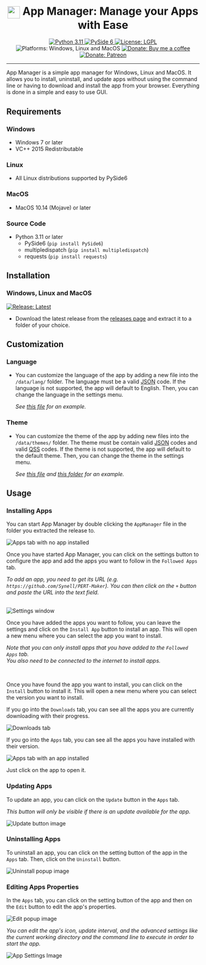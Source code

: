 <h1 align="center"><img src="./data/icons/AppManager.svg" width="32" align="center" /> App Manager: Manage your Apps with Ease</h1>
<p align="center">
  <a href="https://www.python.org/downloads/">
    <img alt="Python 3.11" src="https://img.shields.io/badge/Python-3.11-blue" />
  </a>
  <a href="https://doc.qt.io/qtforpython/index.html">
    <img alt="PySide 6" src="https://img.shields.io/badge/PySide-6.4.1-brightgreen" />
  </a>
  <a href="https://github.com/Synell/App-Manager/blob/master/LICENSE">
    <img alt="License: LGPL" src="https://img.shields.io/badge/License-LGPL-green" target="_blank" />
  </a>
  <img alt="Platforms: Windows, Linux and MacOS" src="https://img.shields.io/badge/Platforms-Windows%20|%20Linux%20|%20MacOS-yellow" />
  <a href="https://www.buymeacoffee.com/synell">
    <img alt="Donate: Buy me a coffee" src="https://img.shields.io/badge/Donate-Buy%20Me%20a%20Coffee-orange" target="_blank" />
  </a>
  <a href="https://www.patreon.com/synel">
    <img alt="Donate: Patreon" src="https://img.shields.io/badge/Donate-Patreon-red" target="_blank" />
  </a>
</p>

----------------------------------------------------------------------

App Manager is a simple app manager for Windows, Linux and MacOS. It allows you to install, uninstall, and update apps without using the command line or having to download and install the app from your browser. Everything is done in a simple and easy to use GUI.


## Requirements

### Windows
- Windows 7 or later
- VC++ 2015 Redistributable

### Linux
- All Linux distributions supported by PySide6

### MacOS
- MacOS 10.14 (Mojave) or later


### Source Code
- Python 3.11 or later
  - PySide6 (`pip install PySide6`)
  - multipledispatch (`pip install multipledispatch`)
  - requests (`pip install requests`)


## Installation

### Windows, Linux and MacOS

<a href="https://github.com/Synell/App-Manager/releases/latest">
  <img alt="Release: Latest" src="https://img.shields.io/badge/Release-Latest-00B4BE?style=for-the-badge" target="_blank" />
</a>

- Download the latest release from the [releases page](https://github.com/Synell/App-Manager/releases) and extract it to a folder of your choice.


## Customization

### Language

- You can customize the language of the app by adding a new file into the `/data/lang/` folder. The language must be a valid [JSON](https://en.wikipedia.org/wiki/JavaScript_Object_Notation) code. If the language is not supported, the app will default to English. Then, you can change the language in the settings menu.

  *See [this file](https://github.com/Synell/App-Manager/blob/main/data/lang/english.json) for an example.*

### Theme

- You can customize the theme of the app by adding new files into the `/data/themes/` folder. The theme must be contain valid [JSON](https://en.wikipedia.org/wiki/JavaScript_Object_Notation) codes and valid [QSS](https://doc.qt.io/qt-6/stylesheet-reference.html) codes. If the theme is not supported, the app will default to the default theme. Then, you can change the theme in the settings menu.

  *See [this file](https://github.com/Synell/App-Manager/blob/main/data/themes/neutron.json) and [this folder](https://github.com/Synell/App-Manager/tree/main/data/themes/neutron) for an example.*


## Usage

### Installing Apps

You can start App Manager by double clicking the `AppManager` file in the folder you extracted the release to.

<img alt="Apps tab with no app installed" src="https://raw.githubusercontent.com/Synell/Assets/main/AppManager/readme/interface_empty.png" />

Once you have started App Manager, you can click on the settings button to configure the app and add the apps you want to follow in the `Followed Apps` tab.

*To add an app, you need to get its URL (e.g. `https://github.com/Synell/PERT-Maker`). You can then click on the `+` button and paste the URL into the text field.*

<br/>

<img alt="Settings window" src="https://raw.githubusercontent.com/Synell/Assets/main/AppManager/readme/settings.png" />

Once you have added the apps you want to follow, you can leave the settings and click on the `Install App` button to install an app. This will open a new menu where you can select the app you want to install.

*Note that you can only install apps that you have added to the `Followed Apps` tab.<br/>You also need to be connected to the internet to install apps.*

<br/>

Once you have found the app you want to install, you can click on the `Install` button to install it. This will open a new menu where you can select the version you want to install.

If you go into the `Downloads` tab, you can see all the apps you are currently downloading with their progress.

<img alt="Downloads tab" src="https://raw.githubusercontent.com/Synell/Assets/main/AppManager/readme/downloads.png" />

<br/>

If you go into the `Apps` tab, you can see all the apps you have installed with their version.

<img alt="Apps tab with an app installed" src="https://raw.githubusercontent.com/Synell/Assets/main/AppManager/readme/interface.png" />

Just click on the app to open it.


### Updating Apps

To update an app, you can click on the `Update` button in the `Apps` tab.

*This button will only be visible if there is an update available for the app.*

<img alt="Update button image" src="https://raw.githubusercontent.com/Synell/Assets/main/AppManager/readme/interface_update.png" />


### Uninstalling Apps

To uninstall an app, you can click on the setting button of the app in the `Apps` tab. Then, click on the `Uninstall` button.

<img alt="Uninstall popup image" src="https://raw.githubusercontent.com/Synell/Assets/main/AppManager/readme/uninstall.png" />


### Editing Apps Properties

In the `Apps` tab, you can click on the setting button of the app and then on the `Edit` button to edit the app's properties.

<img alt="Edit popup image" src="https://raw.githubusercontent.com/Synell/Assets/main/AppManager/readme/edit.png" />

*You can edit the app's icon, update interval, and the advanced settings like the current working directory and the command line to execute in order to start the app.*

<img alt="App Settings Image" src="https://raw.githubusercontent.com/Synell/Assets/main/AppManager/readme/app_settings.png" />
